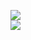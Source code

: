 [![](https://img.shields.io/badge/Made%20With-Github%20Spray-lightgrey.svg?style=for-the-badge&logo=github)](https://github.com/Annihil/github-spray#22795)  
[![](https://i.imgur.com/2DrTn0Z.gif)](https://github.com/Annihil/github-spray)